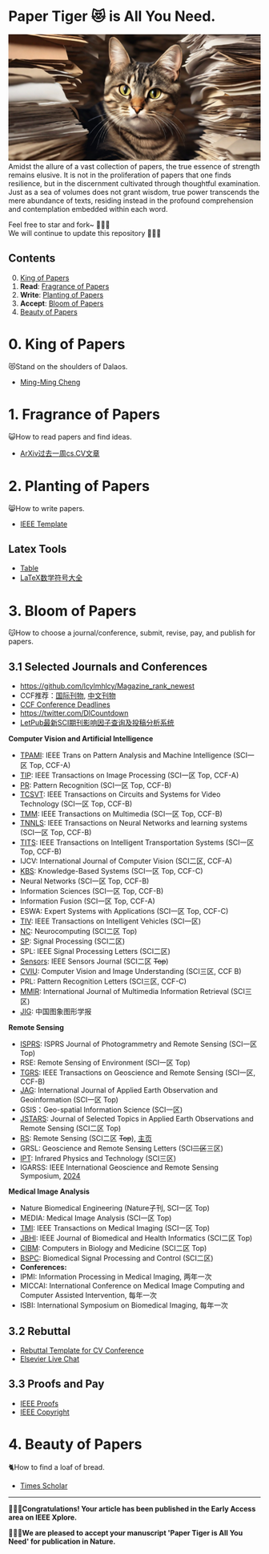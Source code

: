 # Paper Tiger :heart_eyes_cat: is All You Need.
![avatar](/paper_tiger.png)
Amidst the allure of a vast collection of papers, the true essence of strength remains elusive. 
It is not in the proliferation of papers that one finds resilience, but in the discernment cultivated through thoughtful examination. 
Just as a sea of volumes does not grant wisdom, true power transcends the mere abundance of texts, residing instead in the profound comprehension and contemplation embedded within each word.

Feel free to star and fork~ :star2::star2::star2:    
We will continue to update this repository :running::running::running:



## Contents  
0. [King of Papers](#0-King-of-Papers)
1. **Read**: [Fragrance of Papers](#1-Fragrance-of-Papers)
2. **Write**: [Planting of Papers](#2-Planting-of-Papers)
3. **Accept**: [Bloom of Papers](#3-Bloom-of-Papers)
4. [Beauty of Papers](#4-Beauty-of-Papers)






# 0. King of Papers
:heart_eyes_cat:Stand on the shoulders of Dalaos.
- [Ming-Ming Cheng](https://mmcheng.net/publications/)









# 1. Fragrance of Papers
:smiley_cat:How to read papers and find ideas.

- [ArXiv过去一周cs.CV文章](https://arxiv.org/list/cs.CV/pastweek)












# 2. Planting of Papers
:smile_cat:How to write papers.
- [IEEE Template](https://template-selector.ieee.org/secure/templateSelector/publicationType)

## Latex Tools
- [Table](https://www.tablesgenerator.com/latex_tables)
- [LaTeX数学符号大全](https://blog.csdn.net/LCCFlccf/article/details/89643585)








# 3. Bloom of Papers
:kissing_cat:How to choose a journal/conference, submit, revise, pay, and publish for papers.
## 3.1 Selected Journals and Conferences
- https://github.com/lcylmhlcy/Magazine_rank_newest
- CCF推荐：[国际刊物](https://www.ccf.org.cn/Academic_Evaluation/CGAndMT/), [中文刊物](https://www.ccf.org.cn/ccftjgjxskwml/)
- [CCF Conference Deadlines](https://ccfddl.top/)
- https://twitter.com/DlCountdown
- [LetPub最新SCI期刊影响因子查询及投稿分析系统](https://www.letpub.com.cn/index.php?page=journalapp)

**Computer Vision and Artificial Intelligence**
- [TPAMI](https://mc.manuscriptcentral.com/tpami-cs): IEEE Trans on Pattern Analysis and Machine Intelligence (SCI一区 Top, CCF-A)
- [TIP](https://mc.manuscriptcentral.com/tip-ieee): IEEE Transactions on Image Processing (SCI一区 Top, CCF-A)
- [PR](https://www.editorialmanager.com/pr/default1.aspx): Pattern Recognition (SCI一区 Top, CCF-B)
- [TCSVT](https://mc.manuscriptcentral.com/tcsvt): IEEE Transactions on Circuits and Systems for Video Technology (SCI一区 Top, CCF-B)
- [TMM](https://mc.manuscriptcentral.com/tmm-ieee): IEEE Transactions on Multimedia (SCI一区 Top, CCF-B)
- [TNNLS](https://mc.manuscriptcentral.com/tnnls): IEEE Transactions on Neural Networks and learning systems (SCI一区 Top, CCF-B)
- [TITS](https://mc.manuscriptcentral.com/t-its): IEEE Transactions on Intelligent Transportation Systems (SCI一区 Top, CCF-B)
- IJCV: International Journal of Computer Vision (SCI二区, CCF-A)
- [KBS](https://www.editorialmanager.com/knosys/default2.aspx): Knowledge-Based Systems (SCI一区 Top, CCF-C)
- Neural Networks (SCI一区 Top, CCF-B)
- Information Sciences (SCI一区 Top, CCF-B)
- Information Fusion (SCI一区 Top, CCF-A)
- ESWA: Expert Systems with Applications (SCI一区 Top, CCF-C)
- [TIV](https://mc.manuscriptcentral.com/t-iv): IEEE Transactions on Intelligent Vehicles (SCI一区)
- [NC](https://www2.cloud.editorialmanager.com/neucom/default2.aspx): Neurocomputing (SCI二区 Top)
- [SP](https://www2.cloud.editorialmanager.com/sigpro/default2.aspx): Signal Processing (SCI二区)
- SPL: IEEE Signal Processing Letters (SCI二区)
- [Sensors](https://mc.manuscriptcentral.com/sensors): IEEE Sensors Journal (SCI二区 ~~Top~~)
- [CVIU](https://www.sciencedirect.com/journal/computer-vision-and-image-understanding): Computer Vision and Image Understanding (SCI三区, CCF B)
- PRL: Pattern Recognition Letters (SCI三区, CCF-C)
- [MMIR](https://www2.cloud.editorialmanager.com/mmir/default2.aspx): International Journal of Multimedia Information Retrieval (SCI三区)
- [JIG](http://www.cjig.cn/jig/ch/index.aspx): 中国图象图形学报

**Remote Sensing**
- [ISPRS](https://www2.cloud.editorialmanager.com/photo/default2.aspx): ISPRS Journal of Photogrammetry and Remote Sensing (SCI一区 Top)
- RSE: Remote Sensing of Environment (SCI一区 Top)
- [TGRS](https://mc.manuscriptcentral.com/tgrs): IEEE Transactions on Geoscience and Remote Sensing (SCI一区, CCF-B)
- [JAG](https://www2.cloud.editorialmanager.com/jag/default2.aspx): International Journal of Applied Earth Observation and Geoinformation (SCI一区 Top)
- GSIS：Geo-spatial Information Science (SCI一区)
- [JSTARS](https://mc.manuscriptcentral.com/jstars): Journal of Selected Topics in Applied Earth Observations and Remote Sensing (SCI二区 Top)
- [RS](https://susy.mdpi.com/user/manuscripts/upload/89796d1ea0142843673d53fa4dce5d85?&journal=remotesensing): Remote Sensing (SCI二区 ~~Top~~), [主页](https://www.mdpi.com/journal/remotesensing)
- GRSL: Geoscience and Remote Sensing Letters (SCI~~二区~~三区)
- [IPT](https://www2.cloud.editorialmanager.com/infphy/default2.aspx): Infrared Physics and Technology (SCI三区)
- IGARSS: IEEE International Geoscience and Remote Sensing Symposium, [2024](https://2024.ieeeigarss.org/index.php#welcome)


**Medical Image Analysis**
- Nature Biomedical Engineering (Nature子刊, SCI一区 Top)
- MEDIA: Medical Image Analysis (SCI一区 Top)
- [TMI](https://mc.manuscriptcentral.com/tmi-ieee): IEEE Transactions on Medical Imaging (SCI一区 Top)
- [JBHI](https://mc.manuscriptcentral.com/jbhi-embs): IEEE Journal of Biomedical and Health Informatics (SCI二区 Top)
- [CIBM](https://www2.cloud.editorialmanager.com/cibm/default2.aspx): Computers in Biology and Medicine (SCI二区 Top)
- [BSPC](https://www2.cloud.editorialmanager.com/bspc/default2.aspx): Biomedical Signal Processing and Control (SCI二区)
- **Conferences:**
- IPMI: Information Processing in Medical Imaging, 两年一次
- MICCAI: International Conference on Medical Image Computing and Computer Assisted Intervention, 每年一次
- ISBI: International Symposium on Biomedical Imaging, 每年一次  


## 3.2 Rebuttal
- [Rebuttal Template for CV Conference](https://github.com/guanyingc/cv_rebuttal_template)
- [Elsevier Live Chat](https://service.elsevier.com/app/chat/chat_launch/supporthub/publishing/#opennewwindow)


## 3.3 Proofs and Pay 
- [IEEE Proofs](https://authorgateway.ieee.org/ag/public/landing.jsp)
- [IEEE Copyright](https://roa.copyright.com/rs-ui-web/manage_account/orders/view-search)




# 4. Beauty of Papers
:cat2:How to find a loaf of bread.
- [Times Scholar](https://www.sdxz2050.com/)


------

**:clap::clap::clap:Congratulations! Your article has been published in the Early Access area on IEEE Xplore.**

**:clap::clap::clap:We are pleased to accept your manuscript 'Paper Tiger is All You Need' for publication in Nature.**
